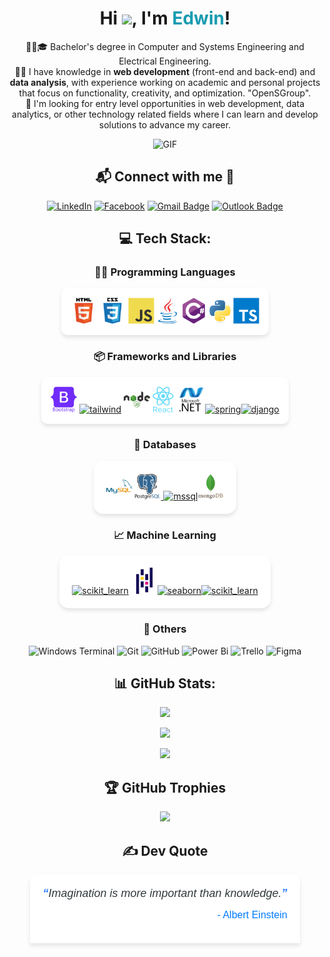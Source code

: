<div align = center>

# Hi <img src="https://media.giphy.com/media/hvRJCLFzcasrR4ia7z/giphy.gif" width="30">, I'm <span style="color:#179BB0">**Edwin**</span>!
👨‍🎓🎓 Bachelor's degree in Computer and Systems Engineering and Electrical Engineering.<br> 👨‍💻 I have knowledge in **web development** (front-end and back-end) and **data analysis**, with experience working on academic and personal projects that focus on functionality, creativity, and optimization. "OpenSGroup".<br> 🚀 I'm looking for entry level opportunities in web development, data analytics, or other technology related fields where I can learn and develop solutions to advance my career.

<img src="https://media.giphy.com/media/SWoSkN6DxTszqIKEqv/giphy.gif" height="180" width="250" border-radius=10 alt="GIF">

## 📬 Connect with me 🤝

[![LinkedIn](https://img.shields.io/badge/LinkedIn-0077B5?style=for-the-badge&logo=linkedin&logoColor=white)](https://www.linkedin.com/in/Medwin-michael-ramos-cabrera/)
[![Facebook](https://img.shields.io/badge/Facebook-1877F2?style=for-the-badge&logo=facebook&logoColor=white)](https://www.facebook.com/edwin.ramoscabrera/)
[![Gmail Badge](https://img.shields.io/badge/Gmail-D14836?style=for-the-badge&logo=gmail&logoColor=white)](mailto:edwinmrc.12@gmail.com)
[![Outlook Badge](https://img.shields.io/badge/Microsoft_Outlook-0078D4?style=for-the-badge&logo=microsoft-outlook&logoColor=white)](mailto:edwin_ramos2@usmp.pe)

## 💻 Tech Stack:

### 👨‍💻 Programming Languages

<div style="background-color: white; padding: 15px; border-radius: 10px; box-shadow: 0 4px 6px rgba(0, 0, 0, 0.1); display: inline-block;">
<a target="_blank" href="https://raw.githubusercontent.com/devicons/devicon/master/icons/html5/html5-original-wordmark.svg" style="display: inline-block;"><img src="https://raw.githubusercontent.com/devicons/devicon/master/icons/html5/html5-original-wordmark.svg" alt="html5" width="42" height="42" /></a>
<a target="_blank" href="https://raw.githubusercontent.com/devicons/devicon/master/icons/css3/css3-original-wordmark.svg" style="display: inline-block;"><img src="https://raw.githubusercontent.com/devicons/devicon/master/icons/css3/css3-original-wordmark.svg" alt="css3" width="42" height="42" /></a>
<a target="_blank" href="https://raw.githubusercontent.com/devicons/devicon/master/icons/javascript/javascript-original.svg" style="display: inline-block;"><img src="https://raw.githubusercontent.com/devicons/devicon/master/icons/javascript/javascript-original.svg" alt="javascript" width="42" height="42" /></a><a target="_blank" href="https://raw.githubusercontent.com/devicons/devicon/master/icons/java/java-original.svg" style="display: inline-block;"><img src="https://raw.githubusercontent.com/devicons/devicon/master/icons/java/java-original.svg" alt="java" width="42" height="42" /></a><a target="_blank" href="https://raw.githubusercontent.com/devicons/devicon/master/icons/csharp/csharp-original.svg" style="display: inline-block;"><img src="https://raw.githubusercontent.com/devicons/devicon/master/icons/csharp/csharp-original.svg" alt="csharp" width="42" height="42" /></a><a target="_blank" href="https://raw.githubusercontent.com/devicons/devicon/master/icons/python/python-original.svg" style="display: inline-block;"><img src="https://raw.githubusercontent.com/devicons/devicon/master/icons/python/python-original.svg" alt="python" width="42" height="42" /></a><a target="_blank" href="https://raw.githubusercontent.com/devicons/devicon/master/icons/typescript/typescript-original.svg" style="display: inline-block;"><img src="https://raw.githubusercontent.com/devicons/devicon/master/icons/typescript/typescript-original.svg" alt="typescript" width="42" height="42" /></a>
</div>

### 📦 Frameworks and Libraries

<div style="background-color: white; padding: 15px; border-radius: 10px; box-shadow: 0 4px 6px rgba(0, 0, 0, 0.1); display: inline-block;">
<a target="_blank" href="https://raw.githubusercontent.com/devicons/devicon/master/icons/bootstrap/bootstrap-plain-wordmark.svg" style="display: inline-block;"><img src="https://raw.githubusercontent.com/devicons/devicon/master/icons/bootstrap/bootstrap-plain-wordmark.svg" alt="bootstrap" width="42" height="42" /></a>
<a target="_blank" href="https://www.vectorlogo.zone/logos/tailwindcss/tailwindcss-icon.svg" style="display: inline-block;"><img src="https://www.vectorlogo.zone/logos/tailwindcss/tailwindcss-icon.svg" alt="tailwind" width="42" height="42" /></a>
<a target="_blank" href="https://raw.githubusercontent.com/devicons/devicon/master/icons/nodejs/nodejs-original-wordmark.svg" style="display: inline-block;"><img src="https://raw.githubusercontent.com/devicons/devicon/master/icons/nodejs/nodejs-original-wordmark.svg" alt="nodejs" width="42" height="42" /></a><a target="_blank" href="https://raw.githubusercontent.com/devicons/devicon/master/icons/react/react-original-wordmark.svg" style="display: inline-block;"><img src="https://raw.githubusercontent.com/devicons/devicon/master/icons/react/react-original-wordmark.svg" alt="react" width="42" height="42" /></a>
<a target="_blank" href="https://raw.githubusercontent.com/devicons/devicon/master/icons/dot-net/dot-net-original-wordmark.svg" style="display: inline-block;"><img src="https://raw.githubusercontent.com/devicons/devicon/master/icons/dot-net/dot-net-original-wordmark.svg" alt="dotnet" width="42" height="42" /></a><a target="_blank" href="https://www.vectorlogo.zone/logos/springio/springio-icon.svg" style="display: inline-block;"><img src="https://www.vectorlogo.zone/logos/springio/springio-icon.svg" alt="spring" width="42" height="42" /></a><a target="_blank" href="https://cdn.worldvectorlogo.com/logos/django.svg" style="display: inline-block;"><img src="https://cdn.worldvectorlogo.com/logos/django.svg" alt="django" width="42" height="42"/></a>
</div>

### 💾 Databases

<div style="background-color: white; padding: 20px; border-radius: 15px; box-shadow: 0 4px 6px rgba(0, 0, 0, 0.1); display: inline-block;">
<a target="_blank" href="https://raw.githubusercontent.com/devicons/devicon/master/icons/mysql/mysql-original-wordmark.svg" style="display: inline-block;"><img src="https://raw.githubusercontent.com/devicons/devicon/master/icons/mysql/mysql-original-wordmark.svg" alt="mysql" width="42" height="42" /></a>
<a target="_blank" href="https://raw.githubusercontent.com/devicons/devicon/master/icons/postgresql/postgresql-original-wordmark.svg" style="display: inline-block;"><img src="https://raw.githubusercontent.com/devicons/devicon/master/icons/postgresql/postgresql-original-wordmark.svg" alt="postgresql" width="42" height="42" /></a><a href="https://www.microsoft.com/en-us/sql-server" target="_blank" rel="noreferrer"> <img src="https://www.svgrepo.com/show/303229/microsoft-sql-server-logo.svg" alt="mssql" width="40" height="40"/></a><a target="_blank" href="https://raw.githubusercontent.com/devicons/devicon/master/icons/mongodb/mongodb-original-wordmark.svg" style="display: inline-block;"><img src="https://raw.githubusercontent.com/devicons/devicon/master/icons/mongodb/mongodb-original-wordmark.svg" alt="mongodb" width="42" height="42" /></a>
</div>

### 📈 Machine Learning

<div style="background-color: white; padding: 20px; border-radius: 15px; box-shadow: 0 4px 6px rgba(0, 0, 0, 0.1); display: inline-block;">
<a target="_blank" href="https://numpy.org/" style="display: inline-block;"><img src="https://miro.medium.com/v2/resize:fit:524/1*CsRki-Xfk8wFDAHJK5DX-w.png" alt="scikit_learn" width="42" height="42" /></a>
<a target="_blank" href="https://raw.githubusercontent.com/devicons/devicon/2ae2a900d2f041da66e950e4d48052658d850630/icons/pandas/pandas-original.svg" style="display: inline-block;"><img src="https://raw.githubusercontent.com/devicons/devicon/2ae2a900d2f041da66e950e4d48052658d850630/icons/pandas/pandas-original.svg" alt="pandas" width="42" height="42" /></a><a target="_blank" href="https://seaborn.pydata.org/_images/logo-mark-lightbg.svg" style="display: inline-block;"><img src="https://seaborn.pydata.org/_images/logo-mark-lightbg.svg" alt="seaborn" width="42" height="42" /></a><a target="_blank" href="https://upload.wikimedia.org/wikipedia/commons/0/05/Scikit_learn_logo_small.svg" style="display: inline-block;"><img src="https://upload.wikimedia.org/wikipedia/commons/0/05/Scikit_learn_logo_small.svg" alt="scikit_learn" width="42" height="42" /></a>
</div>

### 🧰 Others

![Windows Terminal](https://img.shields.io/badge/Windows%20Terminal-%234D4D4D.svg?style=for-the-badge&logo=windows-terminal&logoColor=white)
![Git](https://img.shields.io/badge/git-%23F05033.svg?style=for-the-badge&logo=git&logoColor=white)  ![GitHub](https://img.shields.io/badge/github-%23121011.svg?style=for-the-badge&logo=github&logoColor=white)
![Power Bi](https://img.shields.io/badge/power_bi-F2C811?style=for-the-badge&logo=powerbi&logoColor=black)
![Trello](https://img.shields.io/badge/Trello-%23026AA7.svg?style=for-the-badge&logo=Trello&logoColor=white)
![Figma](https://img.shields.io/badge/figma-%23F24E1E.svg?style=for-the-badge&logo=figma&logoColor=white)

## 📊 GitHub Stats:
![](https://github-readme-stats.vercel.app/api?username=EdwinRamosCabrera&theme=default&show_icons=true&hide_border=true&include_all_commits=true&count_private=true)<br>

![](https://github-readme-streak-stats.herokuapp.com/?user=EdwinRamosCabrera&theme=flag-india&hide_border=false)<br>

![](https://github-readme-stats.vercel.app/api/top-langs/?username=EdwinRamosCabrera&theme=default&show_icons=true&hide_border=true&include_all_commits=true&count_private=true&layout=compact)

## 🏆 GitHub Trophies
![](https://github-profile-trophy.vercel.app/?username=EdwinRamosCabrera&theme=flag-india&no-frame=false&no-bg=false&margin-w=4)

## ✍️ Dev Quote

<div style="background-color: white; padding: 20px; border-radius: 10px 10px 0 0; box-shadow: 0 4px 6px rgba(0, 0, 0, 0.1); display: inline-block; text-align: center; font-family: Arial, sans-serif; max-width: 500px; margin: 0 auto;">
  <p style="color: #31393C; font-style: italic; font-size: 18px; margin: 0;"><span style="color: #2176FF; font-weight: bold;">“</span>Imagination is more important than knowledge.<span style="color: #2176FF; font-weight: bold;">”</span></p>
  <p style="color: #007BFF; text-align: right; font-size: 16px; margin-top: 15px;">- Albert Einstein</p>
</div>

</div>